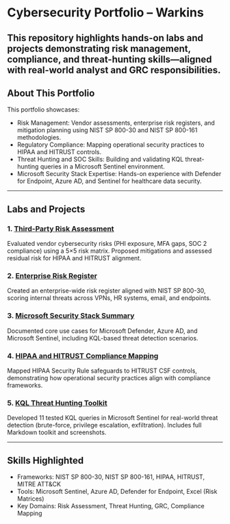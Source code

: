 # Cybersecurity Portfolio – Warkins

This repository highlights hands-on labs and projects demonstrating risk management, compliance, and threat-hunting skills—aligned with real-world analyst and GRC responsibilities.
---

## About This Portfolio
This portfolio showcases:
- Risk Management: Vendor assessments, enterprise risk registers, and mitigation planning using NIST SP 800-30 and NIST SP 800-161 methodologies.
- Regulatory Compliance: Mapping operational security practices to HIPAA and HITRUST controls.
- Threat Hunting and SOC Skills: Building and validating KQL threat-hunting queries in a Microsoft Sentinel environment.
- Microsoft Security Stack Expertise: Hands-on experience with Defender for Endpoint, Azure AD, and Sentinel for healthcare data security.

---

## Labs and Projects

### 1. [Third-Party Risk Assessment](./Third-Party-Risk-Assessment-Lab)
Evaluated vendor cybersecurity risks (PHI exposure, MFA gaps, SOC 2 compliance) using a 5×5 risk matrix. Proposed mitigations and assessed residual risk for HIPAA and HITRUST alignment.

### 2. [Enterprise Risk Register](./Enterprise-Risk-Register-Lab)
Created an enterprise-wide risk register aligned with NIST SP 800-30, scoring internal threats across VPNs, HR systems, email, and endpoints.

### 3. [Microsoft Security Stack Summary](./Microsoft-Security-Stack-Lab)
Documented core use cases for Microsoft Defender, Azure AD, and Microsoft Sentinel, including KQL-based threat detection scenarios.

### 4. [HIPAA and HITRUST Compliance Mapping](./HIPAA-HITRUST-Compliance-Mapping-Lab)
Mapped HIPAA Security Rule safeguards to HITRUST CSF controls, demonstrating how operational security practices align with compliance frameworks.

### 5. [KQL Threat Hunting Toolkit](./KQL-Threat-Hunting-Toolkit-Lab)
Developed 11 tested KQL queries in Microsoft Sentinel for real-world threat detection (brute-force, privilege escalation, exfiltration). Includes full Markdown toolkit and screenshots.

---

## Skills Highlighted
- Frameworks: NIST SP 800-30, NIST SP 800-161, HIPAA, HITRUST, MITRE ATT&CK  
- Tools: Microsoft Sentinel, Azure AD, Defender for Endpoint, Excel (Risk Matrices)  
- Key Domains: Risk Assessment, Threat Hunting, GRC, Compliance Mapping
